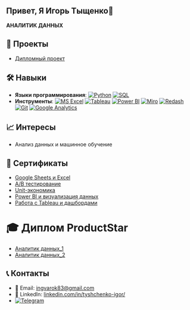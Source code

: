 ## Привет, Я Игорь Тыщенко👋

 **AНАЛИТИК ДАННЫХ**

## 🚀 Проекты
- [Дипломный проект](Дипломная_работа.pdf)
 
 ## 🛠️ Навыки
- **Языки программирования**: [![Python](https://img.shields.io/badge/Python-3776AB?style=for-the-badge&logo=python&logoColor=white)](https://www.python.org/) [![SQL](https://img.shields.io/badge/SQL-003B57?style=for-the-badge&logo=postgresql&logoColor=white)](https://www.postgresql.org/)
- **Инструменты**: [![MS Excel](https://img.shields.io/badge/MS%20Excel-217346?style=for-the-badge&logo=microsoft-excel&logoColor=white)](https://www.microsoft.com/en-us/microsoft-365/excel) [![Tableau](https://img.shields.io/badge/Tableau-E97627?style=for-the-badge&logo=tableau&logoColor=white)](https://www.tableau.com/) [![Power BI](https://img.shields.io/badge/Power%20BI-F2C811?style=for-the-badge&logo=power-bi&logoColor=black)](https://powerbi.microsoft.com/) [![Miro](https://img.shields.io/badge/Miro-050038?style=for-the-badge&logo=miro&logoColor=yellow)](https://miro.com/) [![Redash](https://img.shields.io/badge/Redash-FF5A5F?style=for-the-badge&logo=redash&logoColor=white)](https://redash.io/) [![Git](https://img.shields.io/badge/Git-F05032?style=for-the-badge&logo=git&logoColor=white)](https://git-scm.com/) [![Google Analytics](https://img.shields.io/badge/Google%20Analytics-E37400?style=for-the-badge&logo=google-analytics&logoColor=white)](https://analytics.google.com/)

## 📈 Интересы
- Анализ данных и машинное обучение

## 📜  Cертификаты
-  [Google Sheets и Excel](СертификатGooglSheets.jpg)
-  [A/B тестирование](СертификатABтест.jpg)
-  [Unit-экономика](СертификатUNITЭкономика.jpg)
-  [Power BI и визуализация данных](СертификатPowerBI.jpg)
-  [Работа с Tableau и дашбордами](СертификатTableau.jpg)


# 🎓 Диплом ProductStar
- [Аналитик данных_1](ДипломProduct_Star.jpg)
- [Аналитик данных_2](ДипломProductStar1.jpg)

## 📞 Контакты
- 📧 Email: [ingvarok83@gmail.com](mailto:ingvarok83@gmail.com)
- 💼 LinkedIn: [linkedin.com/in/tyshchenko-igor/](https://linkedin.com/in/tyshchenko-igor/)
- [![Telegram](https://img.shields.io/badge/Telegram-0088CC?style=flat&logo=telegram&logoColor=white)](https://t.me/karabasbarbas)

